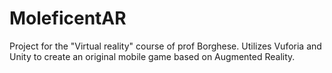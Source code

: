 # MoleficentAR
Project for the "Virtual reality" course of prof Borghese. Utilizes Vuforia and Unity to create an original mobile game based on Augmented Reality.

